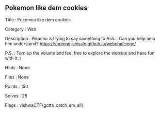 ## Pokemon like dem cookies

Title : Pokemon like dem cookies

Category : Web

Description : Pikachu is trying to say something to Ash... Can you help help him understand?
https://shreeraj-shivale.github.io/webchallenge/

P.S. : Turn up the volume and feel free to explore the website and have fun with it :)  

Hints : None

Files : None

Points : 150

Solves : 28

Flags : vishwaCTF{gotta_catch_em_all}